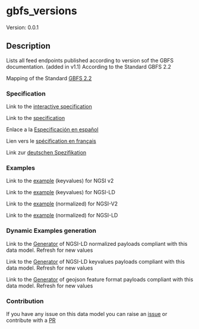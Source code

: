 # gbfs_versions
Version: 0.0.1

## Description 

Lists all feed endpoints published according to version sof the GBFS documentation. (added in v1.1) According to the Standard GBFS 2.2

Mapping of the Standard [GBFS 2.2](https://github.com/NABSA/gbfs/blob/v2.2/gbfs.md)
### Specification

Link to the [interactive specification](https://swagger.lab.fiware.org/?url=https://smart-data-models.github.io/dataModel.GBFS/gbfs_versions/swagger.yaml)

Link to the [specification](https://smart-data-models.github.io/dataModel.GBFS/gbfs_versions/doc/spec.md)

Enlace a la [Especificación en español](https://smart-data-models.github.io/dataModel.GBFS/gbfs_versions/doc/spec_ES.md)

Lien vers le [spécification en français](https://smart-data-models.github.io/dataModel.GBFS/gbfs_versions/doc/spec_FR.md)

Link zur [deutschen Spezifikation](https://smart-data-models.github.io/dataModel.GBFS/gbfs_versions/doc/spec_DE.md)
### Examples

Link to the [example](https://smart-data-models.github.io/dataModel.GBFS/gbfs_versions/examples/example.json) (keyvalues) for NGSI v2

Link to the [example](https://smart-data-models.github.io/dataModel.GBFS/gbfs_versions/examples/example.jsonld) (keyvalues) for NGSI-LD

Link to the [example](https://smart-data-models.github.io/dataModel.GBFS/gbfs_versions/examples/example-normalized.json) (normalized) for NGSI-V2

Link to the [example](https://smart-data-models.github.io/dataModel.GBFS/gbfs_versions/examples/example-normalized.jsonld) (normalized) for NGSI-LD
### Dynamic Examples generation

Link to the [Generator](https://smartdatamodels.org/extra/ngsi-ld_generator_v0.92.php?schemaUrl=https://raw.githubusercontent.com/smart-data-models/dataModel.GBFS/master/gbfs_versions/schema.json&email=info@smartdatamodels.org) of NGSI-LD normalized payloads compliant with this data model. Refresh for new values

Link to the [Generator](https://smartdatamodels.org/extra/ngsi-ld_generator_keyvalues_v0.92.php?schemaUrl=https://raw.githubusercontent.com/smart-data-models/dataModel.GBFS/master/gbfs_versions/schema.json&email=info@smartdatamodels.org) of NGSI-LD keyvalues payloads compliant with this data model. Refresh for new values

Link to the [Generator](https://smartdatamodels.org/extra/geojson_features_generator_v1.0.php?schemaUrl=https://raw.githubusercontent.com/smart-data-models/dataModel.GBFS/master/gbfs_versions/schema.json&email=info@smartdatamodels.org) of geojson feature format payloads compliant with this data model. Refresh for new values
### Contribution

 If you have any issue on this data model you can raise an [issue](https://github.com/smart-data-models/dataModel.GBFS/issues)  or contribute with a [PR](https://github.com/smart-data-models/dataModel.GBFS/pulls)